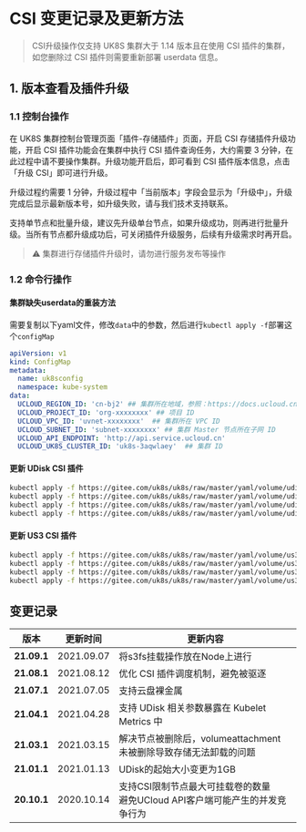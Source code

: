 # CSI 变更记录及更新方法

> CSI升级操作仅支持 UK8S 集群大于 1.14 版本且在使用 CSI 插件的集群，如您删除过 CSI 插件则需要重新部署 userdata 信息。

## 1. 版本查看及插件升级

### 1.1 控制台操作

在 UK8S 集群控制台管理页面「插件-存储插件」页面，开启 CSI 存储插件升级功能，开启 CSI 插件功能会在集群中执⾏ CSI 插件查询任务，⼤约需要 3 分钟，在此过程中请不要操作集群。升级功能开启后，即可看到 CSI 插件版本信息，点击「升级 CSI」即可进行升级。

升级过程约需要 1 分钟，升级过程中「当前版本」字段会显示为「升级中」，升级完成后显示最新版本号，如升级失败，请与我们技术支持联系。

支持单节点和批量升级，建议先升级单台节点，如果升级成功，则再进行批量升级。当所有节点都升级成功后，可关闭插件升级服务，后续有升级需求时再开启。

> ⚠️ 集群进行存储插件升级时，请勿进行服务发布等操作

### 1.2 命令行操作

#### 集群缺失userdata的重装方法

需要复制以下yaml文件，修改`data`中的参数，然后进行`kubectl apply -f`部署这个`configMap`

```yaml
apiVersion: v1
kind: ConfigMap
metadata:
  name: uk8sconfig
  namespace: kube-system
data:
  UCLOUD_REGION_ID: 'cn-bj2' ## 集群所在地域，参照：https://docs.ucloud.cn/api/summary/regionlist
  UCLOUD_PROJECT_ID: 'org-xxxxxxxx' ## 项目 ID
  UCLOUD_VPC_ID: 'uvnet-xxxxxxxx'  ## 集群所在 VPC ID
  UCLOUD_SUBNET_ID: 'subnet-xxxxxxxx' ## 集群 Master 节点所在子网 ID
  UCLOUD_API_ENDPOINT: 'http://api.service.ucloud.cn'
  UCLOUD_UK8S_CLUSTER_ID: 'uk8s-3aqwlaey'  ## 集群 ID

```

#### 更新 UDisk CSI 插件

```bash
kubectl apply -f https://gitee.com/uk8s/uk8s/raw/master/yaml/volume/udisk.21.09.1/csi-controller.yml
kubectl apply -f https://gitee.com/uk8s/uk8s/raw/master/yaml/volume/udisk.21.09.1/csi-node.yml
kubectl apply -f https://gitee.com/uk8s/uk8s/raw/master/yaml/volume/udisk.21.09.1/rbac-controller.yml
kubectl apply -f https://gitee.com/uk8s/uk8s/raw/master/yaml/volume/udisk.21.09.1/rbac-node.yml
```

#### 更新 US3 CSI 插件

```bash
kubectl apply -f https://gitee.com/uk8s/uk8s/raw/master/yaml/volume/us3.21.09.1/csi-controller.yml
kubectl apply -f https://gitee.com/uk8s/uk8s/raw/master/yaml/volume/us3.21.09.1/csi-node.yml
kubectl apply -f https://gitee.com/uk8s/uk8s/raw/master/yaml/volume/us3.21.09.1/rbac-controller.yml
kubectl apply -f https://gitee.com/uk8s/uk8s/raw/master/yaml/volume/us3.21.09.1/rbac-node.yml
```

## 变更记录

|版本|更新时间|更新内容|
|----|----|----|
|**21.09.1**|2021.09.07|将s3fs挂载操作放在Node上进行|
|**21.08.1**|2021.08.12|优化 CSI 插件调度机制，避免被驱逐|
|**21.07.1**|2021.07.05|支持云盘裸金属|
|**21.04.1**|2021.04.28|支持 UDisk 相关参数暴露在 Kubelet Metrics 中|
|**21.03.1**|2021.03.15|解决节点被删除后，volumeattachment 未被删除导致存储无法卸载的问题|
|**21.01.1**|2021.01.13|UDisk的起始大小变更为1GB|
|**20.10.1**|2020.10.14|支持CSI限制节点最大可挂载卷的数量<br>避免UCloud API客户端可能产生的并发竞争行为|


